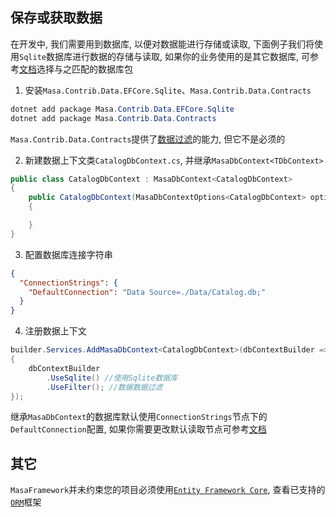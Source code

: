 ## 保存或获取数据

在开发中, 我们需要用到数据库, 以便对数据能进行存储或读取, 下面例子我们将使用`Sqlite`数据库进行数据的存储与读取, 如果你的业务使用的是其它数据库, 可参考[文档](/framework/building-blocks/data/orm-efcore)选择与之匹配的数据库包

1. 安装`Masa.Contrib.Data.EFCore.Sqlite`、`Masa.Contrib.Data.Contracts`

```powershell
dotnet add package Masa.Contrib.Data.EFCore.Sqlite
dotnet add package Masa.Contrib.Data.Contracts
```

`Masa.Contrib.Data.Contracts`提供了[数据过滤](/framework/building-blocks/data/data-filter)的能力, 但它不是必须的

2. 新建数据上下文类`CatalogDbContext.cs`, 并继承`MasaDbContext<TDbContext>`

```csharp
public class CatalogDbContext : MasaDbContext<CatalogDbContext>
{
    public CatalogDbContext(MasaDbContextOptions<CatalogDbContext> options) : base(options)
    {

    }
}
```

3. 配置数据库连接字符串

```appsettings.json
{
  "ConnectionStrings": {
    "DefaultConnection": "Data Source=./Data/Catalog.db;"
  }
}
```

4. 注册数据上下文

```csharp
builder.Services.AddMasaDbContext<CatalogDbContext>(dbContextBuilder =>
{
    dbContextBuilder
        .UseSqlite() //使用Sqlite数据库
        .UseFilter(); //数据数据过滤
});
```

继承`MasaDbContext`的数据库默认使用`ConnectionStrings`节点下的`DefaultConnection`配置, 如果你需要更改默认读取节点可参考[文档](/framework/building-blocks/data/connection-strings)

## 其它

`MasaFramework`并未约束您的项目必须使用[`Entity Framework Core`](https://learn.microsoft.com/zh-cn/ef/core/), 查看已支持的[`ORM`](/framework/building-blocks/data/overview)框架 